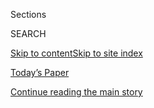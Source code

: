 <div id="app">

<div>

<div class="NYTAppHideMasthead css-zz1s19 e1suatyy0">

<div class="section css-ui9rw0 e1suatyy2">

<div class="css-11hrj97 er09x8g0">

<div class="css-6n7j50">

</div>

<span class="css-1dv1kvn">Sections</span>

<div class="css-10488qs">

<span class="css-1dv1kvn">SEARCH</span>

</div>

[Skip to content](#site-content)[Skip to site
index](#site-index)

</div>

<div class="css-10698na e1huz5gh0">

</div>

</div>

<div id="masthead-bar-one" class="section hasLinks css-15hmgas e1csuq9d3">

<div class="css-uqyvli e1csuq9d0">

</div>

<div class="css-1uqjmks e1csuq9d1">

</div>

<div class="css-9e9ivx">

[](https://myaccount.nytimes.com/auth/login?response_type=cookie&client_id=vi)

</div>

<div class="css-1bvtpon e1csuq9d2">

[Today’s Paper](https://www.nytimes.com/section/todayspaper)

</div>

</div>

</div>

</div>

<div data-aria-hidden="false">

<div id="site-content" data-role="main">

<div id="top-wrapper" class="css-15p45cc eaca97t0" type="top">

<div id="top-slug" class="css-19x0jxb eaca97t1" hidden="">

Advertisement

</div>

[Continue reading the main
story](#after-top)

<div class="ad top-wrapper" style="text-align:center;height:100%;display:block;min-height:90px">

<div id="top" class="place-ad" data-position="top" data-size-key="top">

</div>

</div>

<div id="after-top">

</div>

</div>

<div id="collection-opinion-business-economics" class="section css-15h4p1b e9abtgs0">

<div class="css-1j21atc e1svk9qx1">

<div class="css-fmiefx e1svk9qx2">

<div class="css-1hk7r2m eu54l5x0">

<div id="sponsor-wrapper" class="css-7a1pgi eaca97t0" type="sponsor" hidden="">

<div id="sponsor-slug" class="css-1l4mleb eaca97t1" hidden="">

Supported by

</div>

[Continue reading the main
story](#after-sponsor)

<div id="sponsor" class="ad sponsor-wrapper" style="text-align:left;height:100%;display:block">

</div>

<div id="after-sponsor">

</div>

</div>

</div>

### <span class="css-1032l74 ezz4tcd1">[Opinion](/section/opinion)</span>

</div>

<div class="css-nfcc9b e1svk9qx3">

<div class="css-vl9dhg e1svk9qx5">

<div class="css-1nrhkj6 e1svk9qx6">

# Business & Economics

<div class="follow-button-placeholder" data-collection-id="">

</div>

</div>

## <span>Commentary on the people, companies and ideas shaping the world economy.</span>

</div>

</div>

## <span>Commentary on the people, companies and ideas shaping the world economy.</span>

</div>

<div class="css-185go5a e1o5byef0">

<div class="css-15cbhtu">

  - [Latest](#stream-panel)
  - <span class="css-6n7j50">Search</span>
    <div class="control">
    <div class="label-container css-1dv1kvn">
    Search
    </div>
    <div class="css-wm4t3d">
    **<span id="clear-search-input" class="css-1dv1kvn">Clear this text
    input</span>
    </div>
    </div>
    <span class="css-1iovbfw"></span>

<div id="stream-panel" class="section css-8msx5b e1jz0cab1">

<div class="css-13mho3u">

1.  
    
    <div class="css-1cp3ece">
    
    <div class="css-1l4spti">
    
    [](/2020/07/22/opinion/federal-reserve-judy-shelton.html)
    
    <div class="css-79elbk">
    
    ![](https://static01.nyt.com/images/2020/07/23/opinion/23rattnerWeb/23rattnerWeb-thumbWide.jpg?quality=75&auto=webp&disable=upscale)
    
    </div>
    
    ## God Help Us if Judy Shelton Joins the Fed
    
    Trump’s latest unqualified nominee to the Federal Reserve Board must
    be rejected.
    
    <div class="css-1nqbnmb ea5icrr0">
    
    By <span class="css-1n7hynb">Steven
    Rattner</span>
    
    </div>
    
    </div>
    
    <div class="css-1lc2l26 e1xfvim33">
    
    </div>
    
    </div>

2.  
    
    <div class="css-1cp3ece">
    
    <div class="css-1l4spti">
    
    [](/2020/07/20/opinion/new-orleans-garbage-strike.html)
    
    <div class="css-79elbk">
    
    ![](https://static01.nyt.com/images/2020/07/21/opinion/20wilken1/20wilken1-thumbWide.jpg?quality=75&auto=webp&disable=upscale)
    
    </div>
    
    ## The Black Sanitation Workers Who Are Saying, ‘I Am a Man’
    
    A determined handful of men in New Orleans carry on the cause Dr.
    King died defending in Memphis.
    
    <div class="css-1nqbnmb ea5icrr0">
    
    By <span class="css-1n7hynb">Daytrian
    Wilken</span>
    
    </div>
    
    </div>
    
    <div class="css-1lc2l26 e1xfvim33">
    
    </div>
    
    </div>

3.  
    
    <div class="css-1cp3ece">
    
    <div class="css-1l4spti">
    
    [](/2020/07/03/opinion/stock-market.html)
    
    <div class="css-79elbk">
    
    ![](https://static01.nyt.com/images/2020/07/03/opinion/03Rattner2/merlin_173964405_ebba17f0-08f3-44ee-a6e1-b9797c871427-thumbWide.jpg?quality=75&auto=webp&disable=upscale)
    
    </div>
    
    ## The Mystery of High Stock Prices
    
    Why is the market doing so well when the economy is doing so poorly?
    
    <div class="css-1nqbnmb ea5icrr0">
    
    By <span class="css-1n7hynb">Steven
    Rattner</span>
    
    </div>
    
    </div>
    
    <div class="css-1lc2l26 e1xfvim33">
    
    </div>
    
    </div>

4.  
    
    <div class="css-1cp3ece">
    
    <div class="css-1l4spti">
    
    [](/2020/07/03/opinion/coronavirus-mass-transit.html)
    
    <div class="css-79elbk">
    
    ![](https://static01.nyt.com/images/2020/07/03/opinion/03Gelinas2/merlin_172341372_bbf3f9ef-8311-4939-90eb-02d0a2d1743c-thumbWide.jpg?quality=75&auto=webp&disable=upscale)
    
    </div>
    
    ## Mass Transit, and Cities, Could Grind to a Halt Without Federal Aid
    
    Reviving subway and bus services helped bring back cities before. It
    can do so again.
    
    <div class="css-1nqbnmb ea5icrr0">
    
    By <span class="css-1n7hynb">Nicole
    Gelinas</span>
    
    </div>
    
    </div>
    
    <div class="css-1lc2l26 e1xfvim33">
    
    </div>
    
    </div>

5.  
    
    <div class="css-1cp3ece">
    
    <div class="css-1l4spti">
    
    [](/2020/06/30/opinion/college-financial-aid.html)
    
    <div class="css-79elbk">
    
    ![](https://static01.nyt.com/images/2020/06/30/opinion/30maynard-sub/30maynard-sub-thumbWide.jpg?quality=75&auto=webp&disable=upscale)
    
    </div>
    
    ## Billions in College Aid Hiding in Plain Sight
    
    Students often have little help finding and applying for financial
    assistance, and miss out on opportunities for affordable higher
    education.
    
    <div class="css-1nqbnmb ea5icrr0">
    
    By <span class="css-1n7hynb">Charlie
    Maynard</span>
    
    </div>
    
    </div>
    
    <div class="css-1lc2l26 e1xfvim33">
    
    </div>
    
    </div>

6.  
    
    <div class="css-1cp3ece">
    
    <div class="css-1l4spti">
    
    [](/2020/06/15/opinion/coronavirus-stock-market.html)
    
    <div class="css-79elbk">
    
    ![](https://static01.nyt.com/images/2020/06/15/opinion/15krugman1/merlin_147997977_1ccca318-b522-42e5-8f1c-9a68d1d0d9b0-thumbWide.jpg?quality=75&auto=webp&disable=upscale)
    
    </div>
    
    ## Market Madness in the Pandemic
    
    Why are investors rushing to buy junk?
    
    <div class="css-1nqbnmb ea5icrr0">
    
    By <span class="css-1n7hynb">Paul
    Krugman</span>
    
    </div>
    
    </div>
    
    <div class="css-1lc2l26 e1xfvim33">
    
    </div>
    
    </div>

7.  
    
    <div class="css-1cp3ece">
    
    <div class="css-1l4spti">
    
    [](/2020/06/08/opinion/trump-coronavirus-vaccine.html)
    
    <div class="css-79elbk">
    
    ![](https://static01.nyt.com/images/2020/06/08/opinion/08Emanuel-Offit/merlin_172389771_00c37a56-baa0-4544-817c-ebf281076c0b-thumbWide.jpg?quality=75&auto=webp&disable=upscale)
    
    </div>
    
    ## Could Trump Turn a Vaccine Into a Campaign Stunt?
    
    In a desperate search for a boost, he could release a coronavirus
    vaccine that has not been shown to be safe and effective as an
    October surprise.
    
    <div class="css-1nqbnmb ea5icrr0">
    
    By <span class="css-1n7hynb">Ezekiel J. Emanuel <span>and</span>
    Paul A.
    Offit</span>
    
    </div>
    
    </div>
    
    <div class="css-1lc2l26 e1xfvim33">
    
    </div>
    
    </div>

8.  
    
    <div class="css-1cp3ece">
    
    <div class="css-1l4spti">
    
    [](/2020/05/28/opinion/fed-fossil-fuels.html)
    
    <div class="css-79elbk">
    
    ![](https://static01.nyt.com/images/2020/05/28/opinion/28raskin/28raskin-thumbWide.jpg?quality=75&auto=webp&disable=upscale)
    
    </div>
    
    ## Why Is the Fed Spending So Much Money on a Dying Industry?
    
    It should not be directing money to further entrench the carbon
    economy.
    
    <div class="css-1nqbnmb ea5icrr0">
    
    By <span class="css-1n7hynb">Sarah Bloom
    Raskin</span>
    
    </div>
    
    </div>
    
    <div class="css-1lc2l26 e1xfvim33">
    
    </div>
    
    </div>

9.  
    
    <div class="css-1cp3ece">
    
    <div class="css-1l4spti">
    
    [](/2020/05/27/opinion/coronavirus-economy-stimulus.html)
    
    <div class="css-79elbk">
    
    ![](https://static01.nyt.com/images/2020/05/27/opinion/27Rattner/27Rattner-thumbWide.jpg?quality=75&auto=webp&disable=upscale)
    
    </div>
    
    ## Trump’s Economic Advisers Are Wrong
    
    Forget a V-shaped recovery, or even a U.
    
    <div class="css-1nqbnmb ea5icrr0">
    
    By <span class="css-1n7hynb">Steven
    Rattner</span>
    
    </div>
    
    </div>
    
    <div class="css-1lc2l26 e1xfvim33">
    
    </div>
    
    </div>

10. 
    
    <div class="css-1cp3ece">
    
    <div class="css-1l4spti">
    
    [](/2020/05/25/opinion/online-college-coronavirus.html)
    
    <div class="css-79elbk">
    
    ![](https://static01.nyt.com/images/2020/05/26/opinion/25taparia/25taparia-thumbWide.jpg?quality=75&auto=webp&disable=upscale)
    
    </div>
    
    ## The Future of College Is Online, and It’s Cheaper
    
    The coronavirus forced a shift to virtual classes, but their
    continuation could be beneficial even after the pandemic ends.
    
    <div class="css-1nqbnmb ea5icrr0">
    
    By <span class="css-1n7hynb">Hans Taparia</span>
    
    </div>
    
    </div>
    
    <div class="css-1lc2l26 e1xfvim33">
    
    </div>
    
    </div>

<div class="css-13mho3u">

<div class="css-1t62hi8">

<div class="css-1stvaey">

Show
More

<div>

<div style="border:0;clip:rect(0 0 0 0);height:1px;margin:-1px;overflow:hidden;white-space:nowrap;padding:0;width:1px;position:absolute" data-role="log" data-aria-live="assertive">

</div>

<div style="border:0;clip:rect(0 0 0 0);height:1px;margin:-1px;overflow:hidden;white-space:nowrap;padding:0;width:1px;position:absolute" data-role="log" data-aria-live="assertive">

</div>

<div style="border:0;clip:rect(0 0 0 0);height:1px;margin:-1px;overflow:hidden;white-space:nowrap;padding:0;width:1px;position:absolute" data-role="log" data-aria-live="polite">

</div>

<div style="border:0;clip:rect(0 0 0 0);height:1px;margin:-1px;overflow:hidden;white-space:nowrap;padding:0;width:1px;position:absolute" data-role="log" data-aria-live="polite">

</div>

</div>

</div>

</div>

</div>

</div>

<div class="css-g6hk37 supplemental">

<div id="mid1-wrapper" class="css-10wkyv7 eaca97t0" type="lede">

<div id="mid1-slug" class="css-1tag3rd eaca97t1">

Advertisement

</div>

[Continue reading the main
story](#after-mid1)

<div id="mid1" class="ad mid1-wrapper" style="text-align:center;height:100%;display:block;min-height:250px">

</div>

<div id="after-mid1">

</div>

</div>

<div id="mktg-wrapper" class="css-oxle51 eaca97t0" type="mktg">

<div id="mktg-slug" class="css-1tag3rd eaca97t1">

Advertisement

</div>

[Continue reading the main
story](#after-mktg)

<div id="mktg" class="ad mktg-wrapper" style="text-align:center;height:100%;display:block">

</div>

<div id="after-mktg">

</div>

</div>

</div>

</div>

</div>

</div>

</div>

</div>

## Site Index

<div>

</div>

## Site Information Navigation

  - [© <span>2020</span> <span>The New York Times
    Company</span>](https://help.nytimes.com/hc/en-us/articles/115014792127-Copyright-notice)

<!-- end list -->

  - [NYTCo](https://www.nytco.com/)
  - [Contact
    Us](https://help.nytimes.com/hc/en-us/articles/115015385887-Contact-Us)
  - [Work with us](https://www.nytco.com/careers/)
  - [Advertise](https://nytmediakit.com/)
  - [T Brand Studio](http://www.tbrandstudio.com/)
  - [Your Ad
    Choices](https://www.nytimes.com/privacy/cookie-policy#how-do-i-manage-trackers)
  - [Privacy](https://www.nytimes.com/privacy)
  - [Terms of
    Service](https://help.nytimes.com/hc/en-us/articles/115014893428-Terms-of-service)
  - [Terms of
    Sale](https://help.nytimes.com/hc/en-us/articles/115014893968-Terms-of-sale)
  - [Site
    Map](https://spiderbites.nytimes.com)
  - [Help](https://help.nytimes.com/hc/en-us)
  - [Subscriptions](https://www.nytimes.com/subscription?campaignId=37WXW)

</div>

</div>
